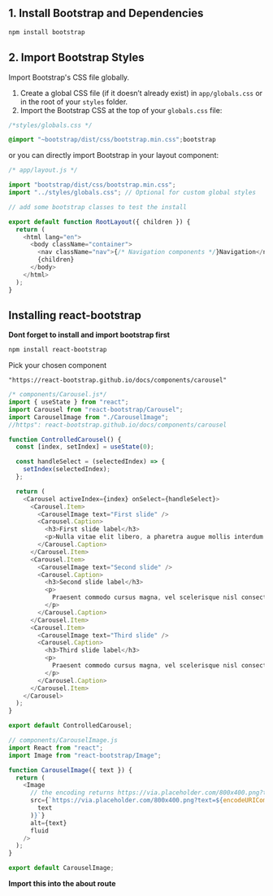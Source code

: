 ## 1. Install Bootstrap and Dependencies

```bash
npm install bootstrap
```

## 2. Import Bootstrap Styles

Import Bootstrap's CSS file globally.

1. Create a global CSS file (if it doesn’t already exist) in `app/globals.css` or in the root of your `styles` folder.
2. Import the Bootstrap CSS at the top of your `globals.css` file:

```css
/*styles/globals.css */

@import "~bootstrap/dist/css/bootstrap.min.css";bootstrap
```

or you can directly import Bootstrap in your layout component:

```javascript
/* app/layout.js */

import "bootstrap/dist/css/bootstrap.min.css";
import "../styles/globals.css"; // Optional for custom global styles

// add some bootstrap classes to test the install

export default function RootLayout({ children }) {
  return (
    <html lang="en">
      <body className="container">
        <nav className="nav">{/* Navigation components */}Navigation</nav>
        {children}
      </body>
    </html>
  );
}
```

## Installing react-bootstrap

**Dont forget to install and import bootstrap first**

```bash
npm install react-bootstrap
```

Pick your chosen component

```
"https://react-bootstrap.github.io/docs/components/carousel"
```

```javascript
/* components/Carousel.js*/
import { useState } from "react";
import Carousel from "react-bootstrap/Carousel";
import CarouselImage from "./CarouselImage";
//https": react-bootstrap.github.io/docs/components/carousel

function ControlledCarousel() {
  const [index, setIndex] = useState(0);

  const handleSelect = (selectedIndex) => {
    setIndex(selectedIndex);
  };

  return (
    <Carousel activeIndex={index} onSelect={handleSelect}>
      <Carousel.Item>
        <CarouselImage text="First slide" />
        <Carousel.Caption>
          <h3>First slide label</h3>
          <p>Nulla vitae elit libero, a pharetra augue mollis interdum.</p>
        </Carousel.Caption>
      </Carousel.Item>
      <Carousel.Item>
        <CarouselImage text="Second slide" />
        <Carousel.Caption>
          <h3>Second slide label</h3>
          <p>
            Praesent commodo cursus magna, vel scelerisque nisl consectetur.
          </p>
        </Carousel.Caption>
      </Carousel.Item>
      <Carousel.Item>
        <CarouselImage text="Third slide" />
        <Carousel.Caption>
          <h3>Third slide label</h3>
          <p>
            Praesent commodo cursus magna, vel scelerisque nisl consectetur.
          </p>
        </Carousel.Caption>
      </Carousel.Item>
    </Carousel>
  );
}

export default ControlledCarousel;
```

```javascript
// components/CarouselImage.js
import React from "react";
import Image from "react-bootstrap/Image";

function CarouselImage({ text }) {
  return (
    <Image
      // the encoding returns https://via.placeholder.com/800x400.png?text=First%20slide
      src={`https://via.placeholder.com/800x400.png?text=${encodeURIComponent(
        text
      )}`}
      alt={text}
      fluid
    />
  );
}

export default CarouselImage;
```

**Import this into the about route**
